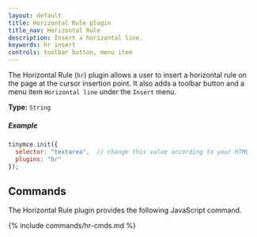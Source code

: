 ```yaml
---
layout: default
title: Horizontal Rule plugin
title_nav: Horizontal Rule
description: Insert a horizontal line.
keywords: hr insert
controls: toolbar button, menu item
---
```


The Horizontal Rule (`hr`) plugin allows a user to insert a horizontal rule on the page at the cursor insertion point. It also adds a toolbar button and a menu item `Horizontal line` under the `Insert` menu.

**Type:** `String`

##### Example

```js
tinymce.init({
  selector: "textarea",  // change this value according to your HTML
  plugins: "hr"
});
```

## Commands

The Horizontal Rule plugin provides the following JavaScript command.

{% include commands/hr-cmds.md %}
